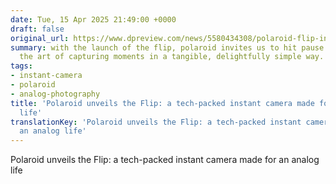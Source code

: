 ```yaml
---
date: Tue, 15 Apr 2025 21:49:00 +0000
draft: false
original_url: https://www.dpreview.com/news/5580434308/polaroid-flip-instant-camera-point-and-shoot-announcement
summary: with the launch of the flip, polaroid invites us to hit pause and relish
  the art of capturing moments in a tangible, delightfully simple way.
tags:
- instant-camera
- polaroid
- analog-photography
title: 'Polaroid unveils the Flip: a tech-packed instant camera made for an analog
  life'
translationKey: 'Polaroid unveils the Flip: a tech-packed instant camera made for
  an analog life'
---
```


Polaroid unveils the Flip: a tech-packed instant camera made for an analog life